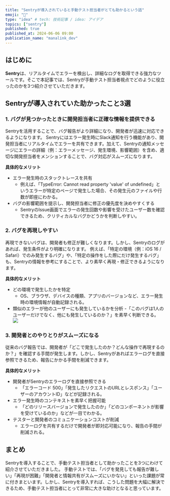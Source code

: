 ```yaml
---
title: "Sentryが導入されていると手動テスト担当者がとても助かるという話"
emoji: "🍎"
type: "idea" # tech: 技術記事 / idea: アイデア
topics: ["sentry"]
published: true
published_at: 2024-06-06 09:00
publication_name: "manalink_dev"
---
```

## はじめに
**Sentry**は、リアルタイムでエラーを検出し、詳細なログを取得できる強力なツールです。そこで本記事では、Sentryが手動テスト担当者視点でどのように役立ったのかを3つ紹介させていただきます。

## Sentryが導入されていた助かったこと3選

### 1. バグが見つかったときに開発担当者に正確な情報を提供できる
Sentryを活用することで、バグ報告がより詳細になり、開発者が迅速に対応できるようになります。
Sentryにはエラー発生時にSlack通知を行う機能があり、開発担当者にリアルタイムでエラーを共有できます。加えて、Sentryの通知メッセージにエラーの詳細（例：エラーメッセージ、発生環境、影響範囲）を含め、適切な開発担当者をメンションすることで、バグ対応がスムーズになります。

**具体的なメリット**
- エラー発生時のスタックトレースを共有
  - 例えば、「TypeError: Cannot read property 'value' of undefined」というエラーが特定のページで発生した場合、その発生元のファイルや行数が即座にわかる。
- バグの影響範囲を提示し、開発担当者に修正の優先度を決めやすくする
  - SentryのIssue画面でエラーの発生回数や影響を受けたユーザー数を確認できるため、クリティカルなバグかどうかを判断しやすい。

### 2. バグを再現しやすい
再現できないバグは、開発者も修正が難しくなります。しかし、Sentryのログがあれば、発生条件がより明確になります。
例えば、「特定の環境（例：iOS 16 / Safari）でのみ発生するバグ」や、「特定の操作をした際にだけ発生するバグ」も、Sentryの情報を参考にすることで、より素早く再現・修正できるようになります。

**具体的なメリット**
- どの環境で発生したかを特定
  - OS、ブラウザ、デバイスの種類、アプリのバージョンなど、エラー発生時の環境情報が自動記録される。
- 類似のエラーが他のユーザーにも発生しているかを分析
  -「このバグは1人のユーザーだけでなく、他にも発生しているのか？」を素早く判断できる。
  ![](https://storage.googleapis.com/zenn-user-upload/a51056df2ba4-20250314.png)

### 3. 開発者とのやりとりがスムーズになる
従来のバグ報告では、開発者が「どこで発生したのか？どんな操作で再現するのか？」を確認する手間が発生します。しかし、Sentryがあればエラーログを直接参照できるため、報告にかかる手間を削減できます。

**具体的なメリット**
- 開発者がSentryのエラーログを直接参照できる
  - 「エラーコード 500」「発生したリクエストのURLとレスポンス」「ユーザーのアカウントID」などが記録される。
- エラー発生時のコンテキストを素早く把握可能
  - 「どのリリースバージョンで発生したのか」「どのコンポーネントが影響を受けているのか」などが一目でわかる。
- テスターと開発者のコミュニケーションコストが削減
  - エラーログを共有するだけで開発者が即対応可能になり、報告の手間が削減される。

## まとめ
Sentryを導入することで、手動テスト担当者として助かったことを3つにわけて紹介させていただきました。
手動テストでは、「バグを発見しても報告が難しい」「再現が困難」「開発者と情報共有がスムーズにいかない」といった課題が常に付きまといます。しかし、Sentryを導入すれば、こうした問題を大幅に解決できるため、手動テスト担当者にとって非常に大きな助けとなると思っています。
